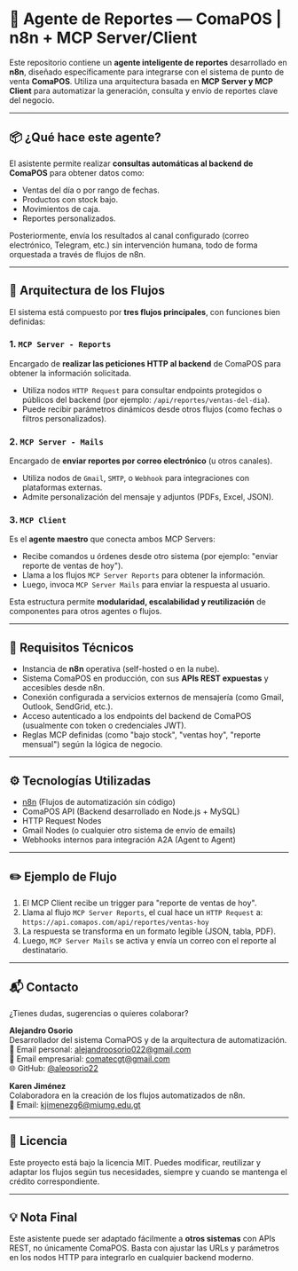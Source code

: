 # 🧠 Agente de Reportes — ComaPOS | n8n + MCP Server/Client

Este repositorio contiene un **agente inteligente de reportes** desarrollado en **n8n**, diseñado específicamente para integrarse con el sistema de punto de venta **ComaPOS**. Utiliza una arquitectura basada en **MCP Server y MCP Client** para automatizar la generación, consulta y envío de reportes clave del negocio.

---

## 📦 ¿Qué hace este agente?

El asistente permite realizar **consultas automáticas al backend de ComaPOS** para obtener datos como:

- Ventas del día o por rango de fechas.
- Productos con stock bajo.
- Movimientos de caja.
- Reportes personalizados.

Posteriormente, envía los resultados al canal configurado (correo electrónico, Telegram, etc.) sin intervención humana, todo de forma orquestada a través de flujos de n8n.

---

## 🔁 Arquitectura de los Flujos

El sistema está compuesto por **tres flujos principales**, con funciones bien definidas:

### 1. `MCP Server - Reports`
Encargado de **realizar las peticiones HTTP al backend** de ComaPOS para obtener la información solicitada. 
- Utiliza nodos `HTTP Request` para consultar endpoints protegidos o públicos del backend (por ejemplo: `/api/reportes/ventas-del-dia`).
- Puede recibir parámetros dinámicos desde otros flujos (como fechas o filtros personalizados).

### 2. `MCP Server - Mails`
Encargado de **enviar reportes por correo electrónico** (u otros canales).
- Utiliza nodos de `Gmail`, `SMTP`, o `Webhook` para integraciones con plataformas externas.
- Admite personalización del mensaje y adjuntos (PDFs, Excel, JSON).

### 3. `MCP Client`
Es el **agente maestro** que conecta ambos MCP Servers:
- Recibe comandos u órdenes desde otro sistema (por ejemplo: "enviar reporte de ventas de hoy").
- Llama a los flujos `MCP Server Reports` para obtener la información.
- Luego, invoca `MCP Server Mails` para enviar la respuesta al usuario.

Esta estructura permite **modularidad, escalabilidad y reutilización** de componentes para otros agentes o flujos.

---

## 🔌 Requisitos Técnicos

- Instancia de **n8n** operativa (self-hosted o en la nube).
- Sistema ComaPOS en producción, con sus **APIs REST expuestas** y accesibles desde n8n.
- Conexión configurada a servicios externos de mensajería (como Gmail, Outlook, SendGrid, etc.).
- Acceso autenticado a los endpoints del backend de ComaPOS (usualmente con token o credenciales JWT).
- Reglas MCP definidas (como "bajo stock", "ventas hoy", "reporte mensual") según la lógica de negocio.

---

## ⚙️ Tecnologías Utilizadas

- [n8n](https://n8n.io/) (Flujos de automatización sin código)
- ComaPOS API (Backend desarrollado en Node.js + MySQL)
- HTTP Request Nodes
- Gmail Nodes (o cualquier otro sistema de envío de emails)
- Webhooks internos para integración A2A (Agent to Agent)

---

## ✏️ Ejemplo de Flujo

1. El MCP Client recibe un trigger para "reporte de ventas de hoy".
2. Llama al flujo `MCP Server Reports`, el cual hace un `HTTP Request` a:  
   `https://api.comapos.com/api/reportes/ventas-hoy`
3. La respuesta se transforma en un formato legible (JSON, tabla, PDF).
4. Luego, `MCP Server Mails` se activa y envía un correo con el reporte al destinatario.

---

## 📬 Contacto

¿Tienes dudas, sugerencias o quieres colaborar?

**Alejandro Osorio**  
Desarrollador del sistema ComaPOS y de la arquitectura de automatización.  
📧 Email personal: [alejandroosorio022@gmail.com](mailto:alejandroosorio022@gmail.com)  
📧 Email empresarial: [comatecgt@gmail.com](mailto:comatecgt@gmail.com)  
🌐 GitHub: [@aleosorio22](https://github.com/aleosorio22)

**Karen Jiménez**  
Colaboradora en la creación de los flujos automatizados de n8n.  
📧 Email: [kjimenezg6@miumg.edu.gt](mailto:kjimenezg6@miumg.edu.gt)

---

## 📄 Licencia

Este proyecto está bajo la licencia MIT. Puedes modificar, reutilizar y adaptar los flujos según tus necesidades, siempre y cuando se mantenga el crédito correspondiente.

---

## 💡 Nota Final

Este asistente puede ser adaptado fácilmente a **otros sistemas** con APIs REST, no únicamente ComaPOS. Basta con ajustar las URLs y parámetros en los nodos HTTP para integrarlo en cualquier backend moderno.
